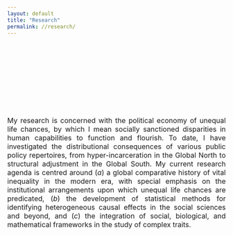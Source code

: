 ```yaml
---
layout: default
title: "Research"
permalink: //research/
---
```

<p><span style="font-size: 16px;"><br></span></p>
<p><span style="font-size: 16px;"><br></span></p>
<p><span style="font-size: 16px;"><br></span></p>
<p><span style="font-size: 16px;"><br></span></p>
<p><span style="font-size: 16px;"><br></span></p>
<p style="text-align: justify;"><span style="font-size: 16px;">My research is concerned with the political economy of unequal life chances, by which I mean socially sanctioned disparities in human capabilities to function and flourish. To date, I have investigated the distributional consequences of various public policy repertoires, from hyper-incarceration in the Global North to structural adjustment in the Global South. My current research agenda is centred around (<em>a</em>) a global comparative history of vital inequality in the modern era, with special emphasis on the institutional arrangements upon which unequal life chances are predicated, (<em>b</em>) the development of statistical methods for identifying heterogeneous causal effects in the social sciences and beyond, and (<em>c</em>) the integration of social, biological, and mathematical frameworks in the study of complex traits.</span></p>
